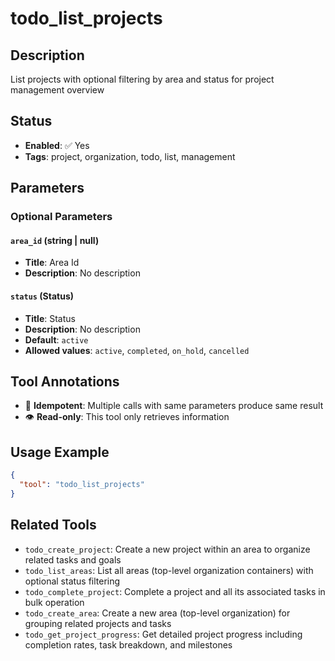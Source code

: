# todo_list_projects

## Description
List projects with optional filtering by area and status for project management overview

## Status
- **Enabled**: ✅ Yes
- **Tags**: project, organization, todo, list, management

## Parameters

### Optional Parameters

#### `area_id` (string | null)
- **Title**: Area Id
- **Description**: No description

#### `status` (Status)
- **Title**: Status
- **Description**: No description
- **Default**: `active`
- **Allowed values**: `active`, `completed`, `on_hold`, `cancelled`

## Tool Annotations

- 🔄 **Idempotent**: Multiple calls with same parameters produce same result
- 👁️ **Read-only**: This tool only retrieves information

## Usage Example

```json
{
  "tool": "todo_list_projects"
}
```

## Related Tools

- `todo_create_project`: Create a new project within an area to organize related tasks and goals
- `todo_list_areas`: List all areas (top-level organization containers) with optional status filtering
- `todo_complete_project`: Complete a project and all its associated tasks in bulk operation
- `todo_create_area`: Create a new area (top-level organization) for grouping related projects and tasks
- `todo_get_project_progress`: Get detailed project progress including completion rates, task breakdown, and milestones

